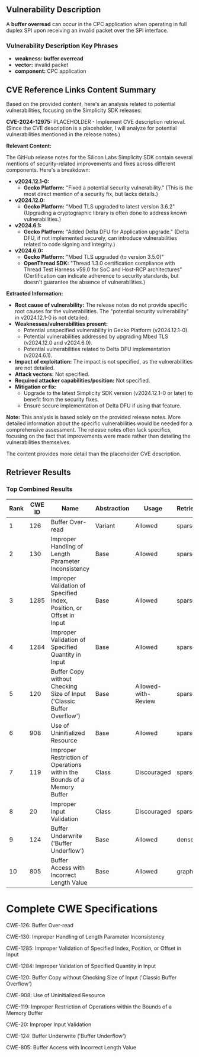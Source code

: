 ## Vulnerability Description
A **buffer overread** can occur in the CPC application when operating in full duplex SPI upon receiving an invalid packet over the SPI interface.

### Vulnerability Description Key Phrases
- **weakness:** **buffer overread**
- **vector:** invalid packet
- **component:** CPC application

## CVE Reference Links Content Summary
Based on the provided content, here's an analysis related to potential vulnerabilities, focusing on the Simplicity SDK releases:

**CVE-2024-12975:** PLACEHOLDER - Implement CVE description retrieval. (Since the CVE description is a placeholder, I will analyze for potential vulnerabilities mentioned in the release notes.)

**Relevant Content:**

The GitHub release notes for the Silicon Labs Simplicity SDK contain several mentions of security-related improvements and fixes across different components. Here's a breakdown:

*   **v2024.12.1-0:**
    *   **Gecko Platform:** "Fixed a potential security vulnerability." (This is the most direct mention of a security fix, but lacks details.)
*   **v2024.12.0:**
    *   **Gecko Platform:** "Mbed TLS upgraded to latest version 3.6.2" (Upgrading a cryptographic library is often done to address known vulnerabilities.)
*   **v2024.6.1:**
    *   **Gecko Platform:** "Added Delta DFU for Application upgrade." (Delta DFU, if not implemented securely, can introduce vulnerabilities related to code signing and integrity.)
*   **v2024.6.0:**
    *   **Gecko Platform:** "Mbed TLS upgraded (to version 3.5.0)"
    *   **OpenThread SDK:** "Thread 1.3.0 certification compliance with Thread Test Harness v59.0 for SoC and Host-RCP architectures" (Certification can indicate adherence to security standards, but doesn't guarantee the absence of vulnerabilities.)

**Extracted Information:**

*   **Root cause of vulnerability:** The release notes do not provide specific root causes for the vulnerabilities. The "potential security vulnerability" in v2024.12.1-0 is not detailed.
*   **Weaknesses/vulnerabilities present:**
    *   Potential unspecified vulnerability in Gecko Platform (v2024.12.1-0).
    *   Potential vulnerabilities addressed by upgrading Mbed TLS (v2024.12.0 and v2024.6.0).
    *   Potential vulnerabilities related to Delta DFU implementation (v2024.6.1).
*   **Impact of exploitation:** The impact is not specified, as the vulnerabilities are not detailed.
*   **Attack vectors:** Not specified.
*   **Required attacker capabilities/position:** Not specified.
*   **Mitigation or fix:**
    *   Upgrade to the latest Simplicity SDK version (v2024.12.1-0 or later) to benefit from the security fixes.
    *   Ensure secure implementation of Delta DFU if using that feature.

**Note:** This analysis is based solely on the provided release notes. More detailed information about the specific vulnerabilities would be needed for a comprehensive assessment. The release notes often lack specifics, focusing on the fact that improvements were made rather than detailing the vulnerabilities themselves.

The content provides more detail than the placeholder CVE description.

## Retriever Results

### Top Combined Results

| Rank | CWE ID | Name | Abstraction | Usage  | Retrievers | Individual Scores |
|------|--------|------|-------------|-------|------------|-------------------|
| 1 | 126 | Buffer Over-read | Variant | Allowed | sparse | 0.154 |
| 2 | 130 | Improper Handling of Length Parameter Inconsistency | Base | Allowed | sparse | 0.144 |
| 3 | 1285 | Improper Validation of Specified Index, Position, or Offset in Input | Base | Allowed | sparse | 0.144 |
| 4 | 1284 | Improper Validation of Specified Quantity in Input | Base | Allowed | sparse | 0.134 |
| 5 | 120 | Buffer Copy without Checking Size of Input ('Classic Buffer Overflow') | Base | Allowed-with-Review | sparse | 0.130 |
| 6 | 908 | Use of Uninitialized Resource | Base | Allowed | sparse | 0.130 |
| 7 | 119 | Improper Restriction of Operations within the Bounds of a Memory Buffer | Class | Discouraged | sparse | 0.129 |
| 8 | 20 | Improper Input Validation | Class | Discouraged | sparse | 0.125 |
| 9 | 124 | Buffer Underwrite ('Buffer Underflow') | Base | Allowed | dense | 0.521 |
| 10 | 805 | Buffer Access with Incorrect Length Value | Base | Allowed | graph | 0.003 |



# Complete CWE Specifications

CWE-126: Buffer Over-read

CWE-130: Improper Handling of Length Parameter Inconsistency

CWE-1285: Improper Validation of Specified Index, Position, or Offset in Input

CWE-1284: Improper Validation of Specified Quantity in Input

CWE-120: Buffer Copy without Checking Size of Input ('Classic Buffer Overflow')

CWE-908: Use of Uninitialized Resource

CWE-119: Improper Restriction of Operations within the Bounds of a Memory Buffer

CWE-20: Improper Input Validation

CWE-124: Buffer Underwrite ('Buffer Underflow')

CWE-805: Buffer Access with Incorrect Length Value